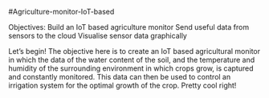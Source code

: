 #Agriculture-monitor-IoT-based

Objectives:
Build an IoT based agriculture monitor
Send useful data from sensors to the cloud
Visualise sensor data graphically

Let’s begin!
The objective here is to create an IoT based agricultural monitor in which the data of the water content of the soil, and the temperature and humidity of the surrounding environment in which crops grow, is captured and constantly monitored. This data can then be used to control an irrigation system for the optimal growth of the crop. Pretty cool right!
